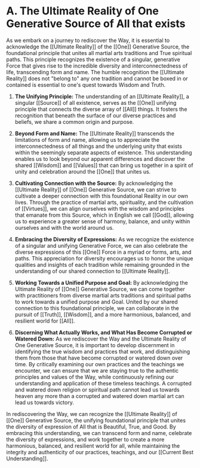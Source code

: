 # A. The Ultimate Reality of One Generative Source of All that exists

As we embark on a journey to rediscover the Way, it is essential to acknowledge the [[Ultimate Reality]] of the [[One]] Generative Source, the foundational principle that unites all martial arts traditions and True spiritual paths. This principle recognizes the existence of a singular, generative Force that gives rise to the incredible diversity and interconnectedness of life, transcending form and name. The humble recognition the [[Ultimate Reality]] does not "belong to" any one tradition and cannot be boxed in or contained is essential to one's quest towards Wisdom and Truth. 

1.  **The Unifying Principle:** The understanding of an [[Ultimate Reality]], a singular [[Source]] of all existence, serves as the [[One]] unifying principle that connects the diverse array of [[All]] things. It fosters the recognition that beneath the surface of our diverse practices and beliefs, we share a common origin and purpose.
    
2.  **Beyond Form and Name:** The [[Ultimate Reality]] transcends the limitations of form and name, allowing us to appreciate the interconnectedness of all things and the underlying unity that exists within the seemingly separate aspects of existence. This understanding enables us to look beyond our apparent differences and discover the shared [[Wisdom]] and [[Values]] that can bring us together in a spirit of unity and celebration around the [[One]] that unites us.
    
3.  **Cultivating Connection with the Source:** By acknowledging the [[Ultimate Reality]] of [[One]] Generative Source, we can strive to cultivate a deeper connection with this foundational Reality in our own lives. Through the practice of martial arts, spirituality, and the cultivation of [[Virtues]], we can align ourselves with the wisdom and principles that emanate from this Source, which in English we call [[God]], allowing us to experience a greater sense of harmony, balance, and unity within ourselves and with the world around us.
    
4.  **Embracing the Diversity of Expressions:** As we recognize the existence of a singular and unifying Generative Force, we can also celebrate the diverse expressions of this [[One]] Force in a myriad or forms, arts, and paths. This appreciation for diversity encourages us to honor the unique qualities and insights of each tradition while remaining grounded in the understanding of our shared connection to [[Ultimate Reality]].
    
5.  **Working Towards a Unified Purpose and Goal:** By acknowledging the Ultimate Reality of [[One]] Generative Source, we can come together with practitioners from diverse martial arts traditions and spiritual paths to work towards a unified purpose and Goal. United by our shared connection to this foundational principle, we can collaborate in the pursuit of [[Truth]], [[Wisdom]], and a more harmonious, balanced, and resilient world for [[All]].
    
6. **Discerning What Actually Works, and What Has Become Corrupted or Watered Down:** As we rediscover the Way and the Ultimate Reality of One Generative Source, it is important to develop discernment in identifying the true wisdom and practices that work, and distinguishing them from those that have become corrupted or watered down over time. By critically examining our own practices and the teachings we encounter, we can ensure that we are staying true to the authentic principles and values of the Way, while continuously refining our understanding and application of these timeless teachings. A corrupted and watered down religion or spiritual path cannot lead us towards heaven any more than a corrupted and watered down martial art can lead us towards victory. 
    

In rediscovering the Way, we can recognize the [[Ultimate Reality]] of [[One]] Generative Source, the unifying foundational principle that unites the diversity of expression of All that is Beautiful, True, and Good. By embracing this understanding, we can transcend form and name, celebrate the diversity of expressions, and work together to create a more harmonious, balanced, and resilient world for all, while maintaining the integrity and authenticity of our practices, teachings, and our [[Current Best Understanding]]. 